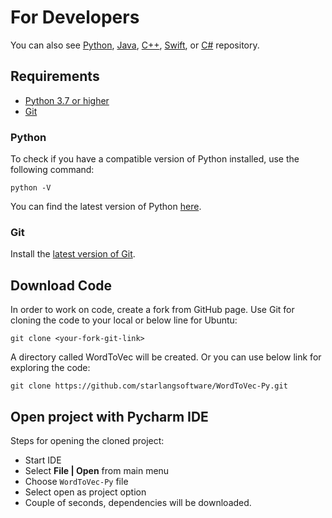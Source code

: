 For Developers
============
You can also see [Python](https://github.com/starlangsoftware/WordToVec-Py), [Java](https://github.com/starlangsoftware/WordToVec), [C++](https://github.com/starlangsoftware/WordToVec-CPP), [Swift](https://github.com/starlangsoftware/WordToVec-Swift), or [C#](https://github.com/starlangsoftware/WordToVec-CS) repository.

## Requirements

* [Python 3.7 or higher](#python)
* [Git](#git)

### Python 

To check if you have a compatible version of Python installed, use the following command:

    python -V
    
You can find the latest version of Python [here](https://www.python.org/downloads/).

### Git

Install the [latest version of Git](https://git-scm.com/book/en/v2/Getting-Started-Installing-Git).

## Download Code

In order to work on code, create a fork from GitHub page. 
Use Git for cloning the code to your local or below line for Ubuntu:

	git clone <your-fork-git-link>

A directory called WordToVec will be created. Or you can use below link for exploring the code:

	git clone https://github.com/starlangsoftware/WordToVec-Py.git

## Open project with Pycharm IDE

Steps for opening the cloned project:

* Start IDE
* Select **File | Open** from main menu
* Choose `WordToVec-Py` file
* Select open as project option
* Couple of seconds, dependencies will be downloaded. 
